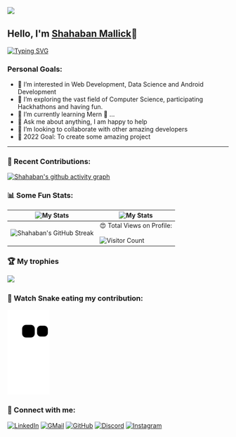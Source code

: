 ![](https://raw.githubusercontent.com/halfrost/halfrost/master/icons/header_.png)


## Hello, I'm [Shahaban Mallick](https://shahban.me)👋
[![Typing SVG](https://readme-typing-svg.herokuapp.com?size=25&color=1A9AF7&lines=I'm+a+Full+Stack+Web+Developer;and+Competitive+Coder)](https://git.io/typing-svg)


### Personal Goals:

- 👀 I’m interested in Web Development, Data Science and Android Development
- 🌱 I’m exploring the vast field of Computer Science, participating Hackhathons and having fun.
- 🌱 I’m currently learning Mern 🤟 ...
- 💬 Ask me about anything, I am happy to help
- 💞️ I’m looking to collaborate with other amazing developers
- 🥅 2022 Goal: To create some amazing project

---

### 🧾 Recent Contributions:
[![Shahaban's github activity graph](https://activity-graph.herokuapp.com/graph?username=Shaban1911&theme=react-dark)](https://github.com/Shaban1911/)

### 📊 Some Fun Stats:
| ![My Stats](https://github-readme-stats.vercel.app/api?username=Shaban1911&theme=midnight-purple) | ![My Stats](https://github-readme-stats.vercel.app/api/top-langs/?username=Shaban1911&theme=midnight-purple) |
| --- | --- |
| ![Shahaban's GitHub Streak](https://github-readme-streak-stats.herokuapp.com/?user=Shaban1911&theme=vision-friendly-dark) | 😍 Total Views on Profile:<br><br> ![Visitor Count](https://profile-counter.glitch.me/Shaban1911/count.svg) |


### 🏆 My trophies

<img height="180" src="https://github-profile-trophy.vercel.app/?username=Shaban1911&column=8&theme=algolia&no-frame=true"/>

### 🐍 Watch Snake eating my contribution:
![Snake](https://github.com/Shaban1911/Shaban1911/blob/output/github-contribution-grid-snake.svg)

### 🤝 Connect with me:

[![LinkedIn](https://img.shields.io/badge/LinkedIn-0077B5?style=for-the-badge&logo=linkedin&logoColor=white)](https://www.linkedin.com/in/shahaban-mallick/)
[![GMail](https://img.shields.io/badge/Gmail-D14836?style=for-the-badge&logo=gmail&logoColor=white)](mailto:mallickshaban2@gmail.com)
[![GitHub](https://img.shields.io/badge/GitHub-100000?style=for-the-badge&logo=github&logoColor=white)](https://github.com/Shaban1911)
[![Discord](https://img.shields.io/badge/Discord-7289DA?style=for-the-badge&logo=discord&logoColor=white)](https://discordapp.com/users/983228108448624700)
[![Instagram](https://img.shields.io/badge/Instagram-E4405F?style=for-the-badge&logo=instagram&logoColor=white)](https://www.instagram.com/_shaban_1911/)
